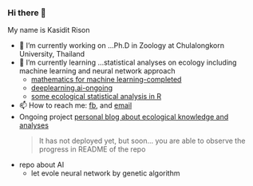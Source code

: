 ### Hi there 👋

My name is Kasidit Rison
- 🔭 I’m currently working on ...Ph.D in Zoology at Chulalongkorn University, Thailand
- 🌱 I’m currently learning ...statistical analyses on ecology including machine learning and neural network approach
  - [mathematics for machine learning-completed](https://github.com/r-kasidit/mathematics-for-machine-learning)
  - [deeplearning.ai-ongoing](https://github.com/r-kasidit/deeplearning.ai-coursera)
  - [some ecological statistical analysis in R](https://github.com/r-kasidit/random-projects-in-R)
- 📫 How to reach me: [fb](https://www.facebook.com/kasiditrison/), and [email](r.kasidit@outlook.com)
- Ongoing project
  [personal blog about ecological knowledge and analyses](https://github.com/r-kasidit/r-kasidit-blog)
  > It has not deployed yet, but soon... you are able to observe the progress in README of the repo
 - repo about AI
   - let evole neural network by genetic algorithm



